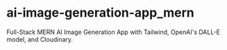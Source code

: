 # ai-image-generation-app_mern
Full-Stack MERN AI Image Generation App with Tailwind, OpenAI's DALL-E model, and Cloudinary.
